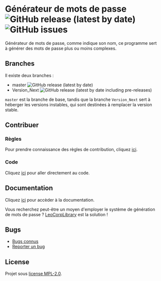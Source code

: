 # Générateur de mots de passe ![GitHub release (latest by date)](https://img.shields.io/github/v/release/Leo-Corporation/Generateur-de-mots-de-passe) ![GitHub issues](https://img.shields.io/github/issues-raw/Leo-Corporation/Generateur-de-mots-de-passe?label=issues)
Générateur de mots de passe, comme indique son nom, ce programme sert à générer des mots de passe plus ou moins complexes.
## Branches
Il existe deux branches :
* master ![GitHub release (latest by date)](https://img.shields.io/github/v/release/Leo-Corporation/Generateur-de-mots-de-passe)
* Version_Next ![GitHub release (latest by date including pre-releases)](https://img.shields.io/github/v/release/Leo-Corporation/Generateur-de-mots-de-passe?include_prereleases)

``master`` est la branche de base, tandis que la branche ``Version_Next`` sert à héberger les versions instables, qui sont destinées à remplacer la version stable.

## Contribuer
### Règles
Pour prendre connaissance des règles de contribution, cliquez [ici](https://github.com/Leo-Corporation/Generateur-de-mots-de-passe/blob/master/CONTRIBUTING.md).
### Code
Cliquez [ici](https://github.com/Leo-Corporation/Generateur-de-mots-de-passe/tree/master/G%C3%A9n%C3%A9rateur%20de%20mot%20de%20passe%202/G%C3%A9n%C3%A9rateur%20de%20mots%20de%20passe%203) pour aller directement au code.
## Documentation
Cliquez [ici](https://github.com/Leo-Corporation/Generateur-de-mots-de-passe/wiki) pour accèder à la documentation.

Vous recherchez peut-être un moyen d'employer le système de génération de mots de passe ? [LeoCorpLibrary](https://github.com/Leo-Corporation/LeoCorpLibrary) est la solution !

## Bugs
* [Bugs connus](https://github.com/Leo-Corporation/Generateur-de-mots-de-passe/issues?q=is%3Aopen+is%3Aissue+label%3Abug)
* [Reporter un bug](https://github.com/Leo-Corporation/Generateur-de-mots-de-passe/issues/new/choose)

## License
Projet sous [license MPL-2.0](https://github.com/Leo-Corporation/Generateur-de-mots-de-passe/blob/master/LICENSE.md).